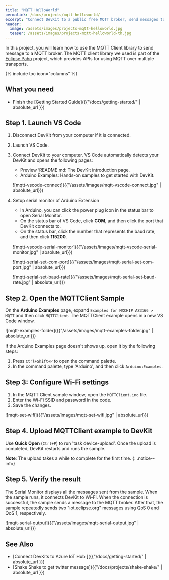 ```yaml
---
title: "MQTT HelloWorld"
permalink: /docs/projects/mqtt-helloworld/
excerpt: "Connect DevKit to a public free MQTT broker, send messages to the server and print it out if it is successful"
header:
  image: /assets/images/projects-mqtt-helloworld.jpg
  teaser: /assets/images/projects-mqtt-helloworld-th.jpg
---
```


In this project, you will learn how to use the MQTT Client library to send message to a MQTT broker.
The MQTT client library we used is part of the [Eclipse Paho](http://www.eclipse.org/paho/) project, which provides APIs for using MQTT over multiple transports.

{% include toc icon="columns" %}

## What you need

* Finish the [Getting Started Guide]({{"/docs/getting-started/" | absolute_url }})

## Step 1. Launch VS Code

1. Disconnect DevKit from your computer if it is connected.
1. Launch VS Code.
1. Connect DevKit to your computer.
    VS Code automatically detects your DevKit and opens the following pages:
    * Preview ‘README.md: The DevKit introduction page.
    * Arduino Examples: Hands-on samples to get started with DevKit.

    ![mqtt-vscode-connect]({{"/assets/images/mqtt-vscode-connect.jpg" | absolute_url}})

1. Setup serial monitor of Arduino Extension 
    * In Arduino, you can click the power plug icon in the status bar to open Serial Monitor.
    * On the status bar of VS Code, click **COM**, and then click the port that DevKit connects to.
    * On the status bar, click the number that represents the baud rate, and then click **115200**.

    ![mqtt-vscode-serial-monitor]({{"/assets/images/mqtt-vscode-serial-monitor.jpg" | absolute_url}})

    ![mqtt-serial-set-com-port]({{"/assets/images/mqtt-serial-set-com-port.jpg" | absolute_url}})

    ![mqtt-serial-set-baud-rate]({{"/assets/images/mqtt-serial-set-baud-rate.jpg" | absolute_url}})

## Step 2. Open the MQTTClient Sample

On the **Arduino Examples** page, expand `Examples for MXCHIP AZ3166 > MQTT` and then click `MQTTClient`.
The MQTTClient example opens in a new VS Code window.

![mqtt-examples-folder]({{"/assets/images/mqtt-examples-folder.jpg" | absolute_url}})

If the Arduino Examples page doesn't shows up, open it by the following steps:
1. Press `Ctrl+Shift+P` to open the command palette.
1. In the command palette, type 'Arduino', and then click `Arduino:Examples`.

## Step 3: Configure Wi-Fi settings

1. In the MQTT Client sample window, open the `MQTTClient.ino` file.
1. Enter the Wi-Fi SSID and password in the code.
1. Save the changes.

![mqtt-set-wifi]({{"/assets/images/mqtt-set-wifi.jpg" | absolute_url}})

## Step 4. Upload MQTTClient example to DevKit

Use **Quick Open** (`Ctrl+P`) to run 'task device-upload'. Once the upload is completed, DevKit restarts and runs the sample.

**Note**: The upload takes a while to complete for the first time.
{: .notice--info}

## Step 5. Verify the result

The Serial Monitor displays all the messages sent from the sample. When the sample runs, it connects DevKit to Wi-Fi. When the connection is successful, the sample sends a message to the MQTT broker. After that, the sample repeatedly sends two "iot.eclipse.org" messages using QoS 0 and QoS 1, respectively.

![mqtt-serial-output]({{"/assets/images/mqtt-serial-output.jpg" | absolute_url}})


## See Also

* [Connect DevKits to Azure IoT Hub ]({{"/docs/getting-started/" | absolute_url }})
* [Shake Shake to get twitter message]({{"/docs/projects/shake-shake/" | absolute_url }})
